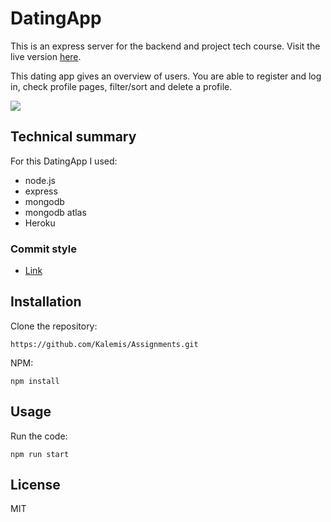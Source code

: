 # DatingApp
This is an express server for the backend and project tech course. Visit the live version [here](https://calm-wave-52017.herokuapp.com/).

This dating app gives an overview of users. You are able to register and log in, check profile pages, filter/sort and delete a profile. 

![](https://github.com/Kalemis/Assignments/blob/master/artboards/Profile%20%E2%80%93%20with%20talking%20history.jpg?raw=true)

## Technical summary
For this DatingApp I used: 
- node.js
- express
- mongodb
- mongodb atlas
- Heroku

### Commit style
- [Link](https://github.com/erlang/otp/wiki/writing-good-commit-messages)

## Installation 
Clone the repository: 
```
https://github.com/Kalemis/Assignments.git
```

NPM: 
```
npm install
```

## Usage
Run the code: 
```
npm run start
```

## License
MIT
